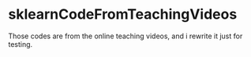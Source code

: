 # sklearnCodeFromTeachingVideos
Those codes are from the online teaching videos, and i rewrite it just for testing. 
